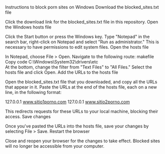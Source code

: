Instructions to block porn sites on Windows
Download the blocked_sites.txt file

Click the download link for the blocked_sites.txt file in this repository.
Open the Windows hosts file

Click the Start button or press the Windows key.
Type "Notepad" in the search bar, right-click on Notepad and select "Run as administrator." This is necessary to have permissions to edit system files.
Open the hosts file

In Notepad, choose File > Open.
Navigate to the following route:
makefile
Copy code
C:\Windows\System32\drivers\etc\
At the bottom, change the filter from "Text Files" to "All Files."
Select the hosts file and click Open.
Add the URLs to the hosts file

Open the blocked_sites.txt file that you downloaded, and copy all the URLs that appear in it.
Paste the URLs at the end of the hosts file, each on a new line, in the following format:

127.0.0.1 www.sitio1porno.com
127.0.0.1 www.sitio2porno.com

This redirects requests for these URLs to your local machine, blocking their access.
Save changes

Once you've pasted the URLs into the hosts file, save your changes by selecting File > Save.
Restart the browser

Close and reopen your browser for the changes to take effect. Blocked sites will no longer be accessible from your computer.
